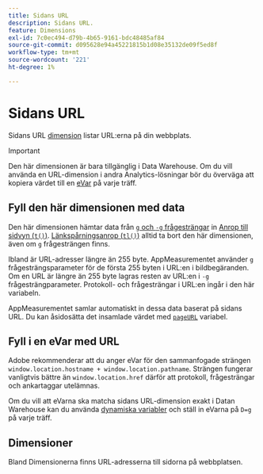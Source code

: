 ```yaml
---
title: Sidans URL
description: Sidans URL.
feature: Dimensions
exl-id: 7c0ec494-d79b-4b65-9161-bdc48485af84
source-git-commit: d095628e94a45221815b1d08e35132de09f5ed8f
workflow-type: tm+mt
source-wordcount: '221'
ht-degree: 1%

---
```


# Sidans URL

Sidans URL [dimension](overview.md) listar URL:erna på din webbplats.

>[!IMPORTANT]
>
>Den här dimensionen är bara tillgänglig i Data Warehouse. Om du vill använda en URL-dimension i andra Analytics-lösningar bör du överväga att kopiera värdet till en [eVar](evar.md) på varje träff.

## Fyll den här dimensionen med data

Den här dimensionen hämtar data från [`g` och `-g` frågesträngar](/help/implement/validate/query-parameters.md) in [Anrop till sidvyn (`t()`)](/help/implement/vars/functions/t-method.md). [Länkspårningsanrop (`tl()`)](/help/implement/vars/functions/tl-method.md) alltid ta bort den här dimensionen, även om `g` frågesträngen finns.

Ibland är URL-adresser längre än 255 byte. AppMeasurementet använder `g` frågesträngsparameter för de första 255 byten i URL:en i bildbegäranden. Om en URL är längre än 255 byte lagras resten av URL:en i `-g` frågesträngparameter. Protokoll- och frågesträngar i URL:en ingår i den här variabeln.

AppMeasurementet samlar automatiskt in dessa data baserat på sidans URL. Du kan åsidosätta det insamlade värdet med [`pageURL`](/help/implement/vars/page-vars/pageurl.md) variabel.

## Fyll i en eVar med URL

Adobe rekommenderar att du anger eVar för den sammanfogade strängen `window.location.hostname + window.location.pathname`. Strängen fungerar vanligtvis bättre än `window.location.href` därför att protokoll, frågesträngar och ankartaggar utelämnas.

Om du vill att eVarna ska matcha sidans URL-dimension exakt i Datan Warehouse kan du använda [dynamiska variabler](/help/implement/vars/page-vars/dynamic-variables.md) och ställ in eVarna på `D=g` på varje träff.

## Dimensioner

Bland Dimensionerna finns URL-adresserna till sidorna på webbplatsen.
